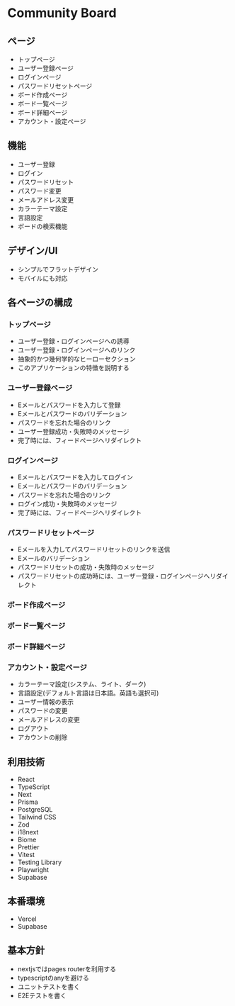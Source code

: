 # Community Board

## ページ

- トップページ
- ユーザー登録ページ
- ログインページ
- パスワードリセットページ
- ボード作成ページ
- ボード一覧ページ
- ボード詳細ページ
- アカウント・設定ページ

## 機能

- ユーザー登録
- ログイン
- パスワードリセット
- パスワード変更
- メールアドレス変更
- カラーテーマ設定
- 言語設定
- ボードの検索機能

## デザイン/UI

- シンプルでフラットデザイン
- モバイルにも対応

## 各ページの構成

### トップページ

- ユーザー登録・ログインページへの誘導
- ユーザー登録・ログインページへのリンク
- 抽象的かつ幾何学的なヒーローセクション
- このアプリケーションの特徴を説明する

### ユーザー登録ページ

- Eメールとパスワードを入力して登録
- Eメールとパスワードのバリデーション
- パスワードを忘れた場合のリンク
- ユーザー登録成功・失敗時のメッセージ
- 完了時には、フィードページへリダイレクト

### ログインページ

- Eメールとパスワードを入力してログイン
- Eメールとパスワードのバリデーション
- パスワードを忘れた場合のリンク
- ログイン成功・失敗時のメッセージ
- 完了時には、フィードページへリダイレクト

### パスワードリセットページ

- Eメールを入力してパスワードリセットのリンクを送信
- Eメールのバリデーション
- パスワードリセットの成功・失敗時のメッセージ
- パスワードリセットの成功時には、ユーザー登録・ログインページへリダイレクト

### ボード作成ページ

### ボード一覧ページ

### ボード詳細ページ

### アカウント・設定ページ

- カラーテーマ設定(システム、ライト、ダーク)
- 言語設定(デフォルト言語は日本語。英語も選択可)
- ユーザー情報の表示
- パスワードの変更
- メールアドレスの変更
- ログアウト
- アカウントの削除

## 利用技術

- React
- TypeScript
- Next
- Prisma
- PostgreSQL
- Tailwind CSS
- Zod
- i18next
- Biome
- Prettier
- Vitest
- Testing Library
- Playwright
- Supabase

## 本番環境

- Vercel
- Supabase

## 基本方針

- nextjsではpages routerを利用する
- typescriptのanyを避ける
- ユニットテストを書く
- E2Eテストを書く
